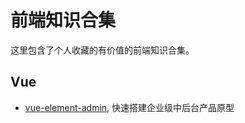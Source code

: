 # 前端知识合集

这里包含了个人收藏的有价值的前端知识合集。

## Vue

- [vue-element-admin](https://panjiachen.gitee.io/vue-element-admin-site/zh/guide/#%E5%8A%9F%E8%83%BD), 快速搭建企业级中后台产品原型
